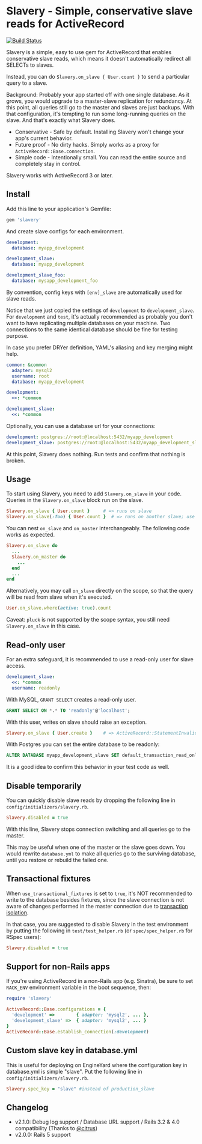 # Slavery - Simple, conservative slave reads for ActiveRecord

[![Build Status](https://travis-ci.org/kenn/slavery.svg)](https://travis-ci.org/kenn/slavery)

Slavery is a simple, easy to use gem for ActiveRecord that enables conservative slave reads, which means it doesn't automatically redirect all SELECTs to slaves.

Instead, you can do `Slavery.on_slave { User.count }` to send a particular query to a slave.

Background: Probably your app started off with one single database. As it grows, you would upgrade to a master-slave replication for redundancy. At this point, all queries still go to the master and slaves are just backups. With that configuration, it's tempting to run some long-running queries on the slave. And that's exactly what Slavery does.

* Conservative - Safe by default. Installing Slavery won't change your app's current behavior.
* Future proof - No dirty hacks. Simply works as a proxy for `ActiveRecord::Base.connection`.
* Simple code - Intentionally small. You can read the entire source and completely stay in control.

Slavery works with ActiveRecord 3 or later.

## Install

Add this line to your application's Gemfile:

```ruby
gem 'slavery'
```

And create slave configs for each environment.

```yaml
development:
  database: myapp_development

development_slave:
  database: myapp_development

development_slave_foo:
  database: mysapp_development_foo
```

By convention, config keys with `[env]_slave` are automatically used for slave reads.

Notice that we just copied the settings of `development` to `development_slave`. For `development` and `test`, it's actually recommended as probably you don't want to have replicating multiple databases on your machine. Two connections to the same identical database should be fine for testing purpose.

In case you prefer DRYer definition, YAML's aliasing and key merging might help.

```yaml
common: &common
  adapter: mysql2
  username: root
  database: myapp_development

development:
  <<: *common

development_slave:
  <<: *common
```

Optionally, you can use a database url for your connections:

```yaml
development: postgres://root:@localhost:5432/myapp_development
development_slave: postgres://root:@localhost:5432/myapp_development_slave
```

At this point, Slavery does nothing. Run tests and confirm that nothing is broken.

## Usage

To start using Slavery, you need to add `Slavery.on_slave` in your code. Queries in the `Slavery.on_slave` block run on the slave.

```ruby
Slavery.on_slave { User.count } 	# => runs on slave
Slavery.on_slave(:foo) { User.count }  # => runs on another slave; use :foo or "foo"
```

You can nest `on_slave` and `on_master` interchangeably. The following code works as expected.

```ruby
Slavery.on_slave do
  ...
  Slavery.on_master do
    ...
  end
  ...
end
```

Alternatively, you may call `on_slave` directly on the scope, so that the query will be read from slave when it's executed.

```ruby
User.on_slave.where(active: true).count
```

Caveat: `pluck` is not supported by the scope syntax, you still need `Slavery.on_slave` in this case.

## Read-only user

For an extra safeguard, it is recommended to use a read-only user for slave access.

```yaml
development_slave:
  <<: *common
  username: readonly
```

With MySQL, `GRANT SELECT` creates a read-only user.

```SQL
GRANT SELECT ON *.* TO 'readonly'@'localhost';
```

With this user, writes on slave should raise an exception.

```ruby
Slavery.on_slave { User.create } 	# => ActiveRecord::StatementInvalid: Mysql2::Error: INSERT command denied...
```

With Postgres you can set the entire database to be readonly:

```SQL
ALTER DATABASE myapp_development_slave SET default_transaction_read_only = true;
```

It is a good idea to confirm this behavior in your test code as well.

## Disable temporarily

You can quickly disable slave reads by dropping the following line in `config/initializers/slavery.rb`.

```ruby
Slavery.disabled = true
```

With this line, Slavery stops connection switching and all queries go to the master.

This may be useful when one of the master or the slave goes down. You would rewrite `database.yml` to make all queries go to the surviving database, until you restore or rebuild the failed one.

## Transactional fixtures

When `use_transactional_fixtures` is set to `true`, it's NOT recommended to
write to the database besides fixtures, since the slave connection is not aware
of changes performed in the master connection due to [transaction isolation](https://en.wikipedia.org/wiki/Isolation_(database_systems)).

In that case, you are suggested to disable Slavery in the test environment by
putting the following in `test/test_helper.rb`
(or `spec/spec_helper.rb` for RSpec users):

```ruby
Slavery.disabled = true
```

## Support for non-Rails apps

If you're using ActiveRecord in a non-Rails app (e.g. Sinatra), be sure to set `RACK_ENV` environment variable in the boot sequence, then:

```ruby
require 'slavery'

ActiveRecord::Base.configurations = {
  'development' =>        { adapter: 'mysql2', ... },
  'development_slave' =>  { adapter: 'mysql2', ... }
}
ActiveRecord::Base.establish_connection(:development)
```

## Custom slave key in database.yml

This is useful for deploying on EngineYard where the configuration key in database.yml is simple "slave". Put the following line in `config/initializers/slavery.rb`.

```ruby
Slavery.spec_key = "slave" #instead of production_slave
```

## Changelog

* v2.1.0: Debug log support / Database URL support / Rails 3.2 & 4.0 compatibility (Thanks to [@citrus](https://github.com/citrus))
* v2.0.0: Rails 5 support
